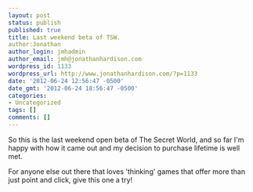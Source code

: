 ```yaml
---
layout: post
status: publish
published: true
title: Last weekend beta of TSW.
author:Jonathan
author_login: jmhadmin
author_email: jmh@jonathanhardison.com
wordpress_id: 1133
wordpress_url: http://www.jonathanhardison.com/?p=1133
date: '2012-06-24 12:56:47 -0500'
date_gmt: '2012-06-24 18:56:47 -0500'
categories:
- Uncategorized
tags: []
comments: []
---
```

So this is the last weekend open beta of The Secret World, and so far I'm happy with how it came out and my decision to purchase lifetime is well met.

For anyone else out there that loves 'thinking' games that offer more than just point and click, give this one a try!
